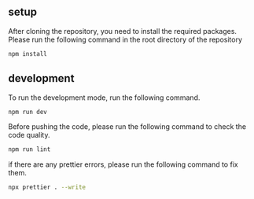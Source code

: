 ## setup

After cloning the repository, you need to install the required packages.
Please run the following command in the root directory of the repository

```bash
npm install
```

## development

To run the development mode, run the following command.

```bash
npm run dev
```

Before pushing the code, please run the following command to check the code quality.

```bash
npm run lint
```

if there are any prettier errors, please run the following command to fix them.

```bash
npx prettier . --write
```
